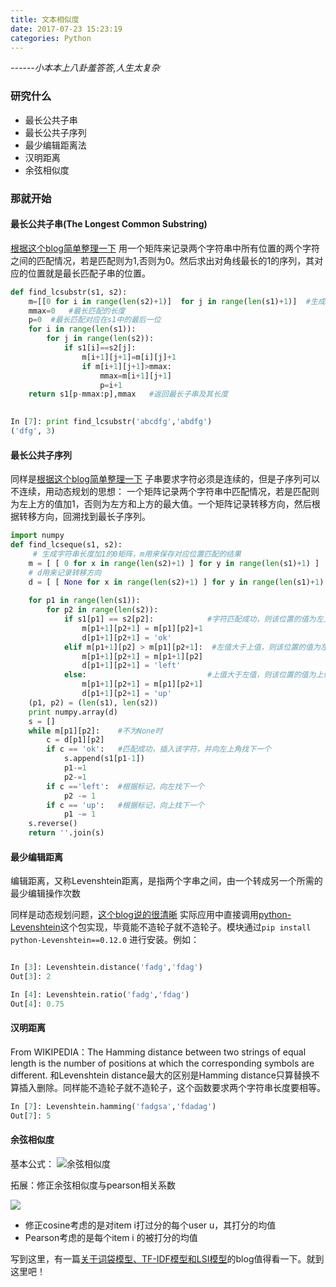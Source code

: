 ```yaml
---
title: 文本相似度
date: 2017-07-23 15:23:19
categories: Python
---
```



*------小本本上八卦羞答答,人生太复杂*


### 研究什么

+ 最长公共子串
+ 最长公共子序列
+ 最少编辑距离法
+ 汉明距离
+ 余弦相似度

<!-- more --> 



### 那就开始
#### 最长公共子串(The Longest Common Substring)
[根据这个blog简单整理一下](http://blog.csdn.net/wateryouyo/article/details/50917812)
用一个矩阵来记录两个字符串中所有位置的两个字符之间的匹配情况，若是匹配则为1,否则为0。然后求出对角线最长的1的序列，其对应的位置就是最长匹配子串的位置。
``` python
def find_lcsubstr(s1, s2):   
    m=[[0 for i in range(len(s2)+1)]  for j in range(len(s1)+1)]  #生成0矩阵，为方便后续计算，比字符串长度多了一列  
    mmax=0   #最长匹配的长度  
    p=0  #最长匹配对应在s1中的最后一位  
    for i in range(len(s1)):  
        for j in range(len(s2)):  
            if s1[i]==s2[j]:  
                m[i+1][j+1]=m[i][j]+1  
                if m[i+1][j+1]>mmax:  
                    mmax=m[i+1][j+1]  
                    p=i+1  
    return s1[p-mmax:p],mmax   #返回最长子串及其长度  
  

```

``` python
In [7]: print find_lcsubstr('abcdfg','abdfg')
('dfg', 3)
```


#### 最长公共子序列
同样是[根据这个blog简单整理一下](http://blog.csdn.net/wateryouyo/article/details/50917812)
子串要求字符必须是连续的，但是子序列可以不连续，用动态规划的思想：
一个矩阵记录两个字符串中匹配情况，若是匹配则为左上方的值加1，否则为左方和上方的最大值。一个矩阵记录转移方向，然后根据转移方向，回溯找到最长子序列。

``` python
import numpy 
def find_lcseque(s1, s2):   
     # 生成字符串长度加1的0矩阵，m用来保存对应位置匹配的结果  
    m = [ [ 0 for x in range(len(s2)+1) ] for y in range(len(s1)+1) ]   
    # d用来记录转移方向  
    d = [ [ None for x in range(len(s2)+1) ] for y in range(len(s1)+1) ]   
  
    for p1 in range(len(s1)):   
        for p2 in range(len(s2)):   
            if s1[p1] == s2[p2]:            #字符匹配成功，则该位置的值为左上方的值加1  
                m[p1+1][p2+1] = m[p1][p2]+1  
                d[p1+1][p2+1] = 'ok'            
            elif m[p1+1][p2] > m[p1][p2+1]:  #左值大于上值，则该位置的值为左值，并标记回溯时的方向  
                m[p1+1][p2+1] = m[p1+1][p2]   
                d[p1+1][p2+1] = 'left'            
            else:                           #上值大于左值，则该位置的值为上值，并标记方向up  
                m[p1+1][p2+1] = m[p1][p2+1]     
                d[p1+1][p2+1] = 'up'           
    (p1, p2) = (len(s1), len(s2))   
    print numpy.array(d)  
    s = []   
    while m[p1][p2]:    #不为None时  
        c = d[p1][p2]  
        if c == 'ok':   #匹配成功，插入该字符，并向左上角找下一个  
            s.append(s1[p1-1])  
            p1-=1  
            p2-=1   
        if c =='left':  #根据标记，向左找下一个  
            p2 -= 1  
        if c == 'up':   #根据标记，向上找下一个  
            p1 -= 1  
    s.reverse()   
    return ''.join(s)   
```


#### 最少编辑距离
编辑距离，又称Levenshtein距离，是指两个字串之间，由一个转成另一个所需的最少编辑操作次数

同样是动态规划问题，[这个blog说的很清晰](http://www.cnblogs.com/ivanyb/archive/2011/11/25/2263356.html)
实际应用中直接调用[python-Levenshtein](https://rawgit.com/ztane/python-Levenshtein/master/docs/Levenshtein.html)这个包实现，毕竟能不造轮子就不造轮子。模块通过`pip install python-Levenshtein==0.12.0` 进行安装。例如：

``` python

In [3]: Levenshtein.distance('fadg','fdag')
Out[3]: 2

In [4]: Levenshtein.ratio('fadg','fdag')
Out[4]: 0.75

```


#### 汉明距离
From WIKIPEDIA：The Hamming distance between two strings of equal length is the number of positions at which the corresponding symbols are different.
和Levenshtein distance最大的区别是Hamming distance只算替换不算插入删除。同样能不造轮子就不造轮子，这个函数要求两个字符串长度要相等。
``` python
In [7]: Levenshtein.hamming('fadgsa','fdadag')
Out[7]: 5
```


#### 余弦相似度

基本公式：
![余弦相似度](http://okqlmzer2.bkt.clouddn.com/b3cad9985752850c108eb998aaabd318_b.jpg)


拓展：修正余弦相似度与pearson相关系数

![](http://okqlmzer2.bkt.clouddn.com/s.jpg)

+ 修正cosine考虑的是对item i打过分的每个user u，其打分的均值
+ Pearson考虑的是每个item i 的被打分的均值

写到这里，有一篇[关于词袋模型、TF-IDF模型和LSI模型](http://www.jianshu.com/p/edf666d3995f)的blog值得看一下。就到这里吧！







